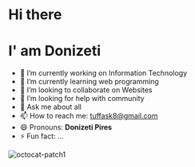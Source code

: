 # Hi there 
# I' am Donizeti

- 🔭 I’m currently working on Information Technology
- 🌱 I’m currently learning web programming
- 👯 I’m looking to collaborate on Websites
- 🤔 I’m looking for help with community
- 💬 Ask me about all
- 📫 How to reach me: tuffask8@gmail.com
- 😄 Pronouns: **Donizeti Pires**
- ⚡ Fun fact: ...

![octocat-patch1](https://octodex.github.com/images/swagtocat.png)







